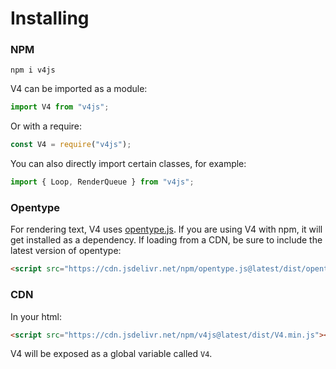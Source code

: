 # Installing 

### NPM 

```shell
npm i v4js
```
V4 can be imported as a module:

```js
import V4 from "v4js";
```

Or with a require:

```js
const V4 = require("v4js");
```

You can also directly import certain classes, for example:
```js
import { Loop, RenderQueue } from "v4js";
```

### Opentype 

For rendering text, V4 uses [opentype.js](https://github.com/opentypejs/opentype.js). If you are using V4 with npm, it will get installed as a dependency. If loading from a CDN, be sure to include the latest version of opentype:

```html
<script src="https://cdn.jsdelivr.net/npm/opentype.js@latest/dist/opentype.min.js"></script>
```

### CDN

In your html:

```html
<script src="https://cdn.jsdelivr.net/npm/v4js@latest/dist/V4.min.js"></script>
```

V4 will be exposed as a global variable called `V4`. 